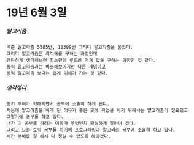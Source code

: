 # 19년 6월 3일

##### 알고리즘
    백준 알고리즘 5585번, 11399번 그리디 알고리즘을 풀었다.
    그리디 알고리즘은 최적해를 구하는 과정인데
    간단하게 생각해보면 최소한의 루트를 거쳐 답을 구하는 과정인 것 같다.
    동적 알고리즘과는 비슷해보이지만 다른 개념이고
    동적 알고리즘 보다는 쉽게 이해가 가는 것 같다.
 
##### 생각정리
    동기 부여가 약해지면서 공부에 소홀히 하게 된다.
    처음에 알고리즘을 하게 된 이유가 좋은 곳에 취업을 하기 위해서는 알고리즘이 필요했고
    그렇기에 공부를 하고 있다.
    내가 이 공부를 하려는 이유가 무엇인지 확실하게 알아야 겠다.
    그리고 요즘 토익 공부를 하기에 프로그래밍과 알고리즘 공부에 소홀히 하고 있다.
    시간 분배를 잘 해서 다 챙길 수 있도록 해야겠다.

